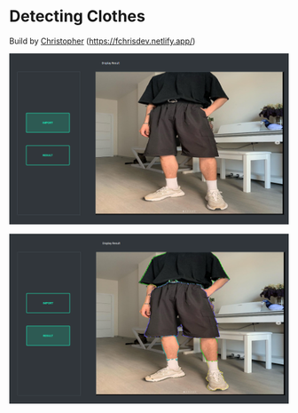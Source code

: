# Detecting Clothes
Build by [Christopher](https://www.linkedin.com/in/rlchristopherdev/) (https://fchrisdev.netlify.app/)

![origin image](origin.PNG)

![result image](result.PNG)
